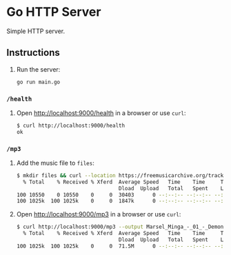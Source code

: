 # Go HTTP Server

Simple HTTP server.

## Instructions

1. Run the server:

   ```sh
   go run main.go
   ```

### `/health`

1. Open <http://localhost:9000/health> in a browser or use `curl`:

   ```sh
   $ curl http://localhost:9000/health
   ok
   ```

### `/mp3`

1. Add the music file to `files`:

   ```sh
   $ mkdir files && curl --location https://freemusicarchive.org/track/Marsel_Minga_-_01_-_Demonstration/download --output files/Marsel_Minga_-_01_-_Demonstration.mp3
     % Total    % Received % Xferd  Average Speed   Time    Time     Time  Current
                                    Dload  Upload   Total   Spent    Left  Speed
   100 10550    0 10550    0     0  30403      0 --:--:-- --:--:-- --:--:-- 30403
   100 1025k  100 1025k    0     0  1847k      0 --:--:-- --:--:-- --:--:-- 1847k
   ```

1. Open <http://localhost:9000/mp3> in a browser or use `curl`:

   ```sh
   $ curl http://localhost:9000/mp3 --output Marsel_Minga_-_01_-_Demonstration.mp3
     % Total    % Received % Xferd  Average Speed   Time    Time     Time  Current
                                    Dload  Upload   Total   Spent    Left  Speed
   100 1025k  100 1025k    0     0  71.5M      0 --:--:-- --:--:-- --:--:-- 71.5M
   ```
